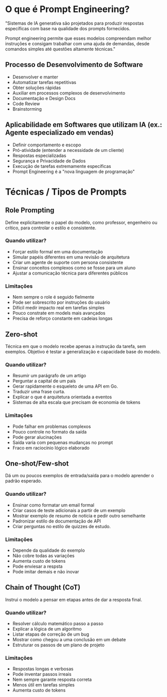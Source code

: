# O que é Prompt Engineering?

"Sistemas de IA generativa são projetados para produzir respostas específicas com base na qualidade dos prompts fornecidos.

Prompt engineering permite que esses modelos compreendam melhor instruções e consigam trabalhar com uma ajuda de demandas, desde comandos simples até questões altamente técnicas."

## Processo de Desenvolvimento de Software

- Desenvolver e manter
- Automatizar tarefas repetitivas
- Obter soluções rápidas
- Auxiliar em processos complexos de desenvolvimento
- Documentação e Design Docs
- Code Review
- Brainstorming

## Aplicabilidade em Softwares que utilizam IA (ex.: Agente especializado em vendas)

- Definir comportamento e escopo
- Pró-atividade (entender a necessidade de um cliente)
- Respostas especializadas
- Segurança e Privacidade de Dados
- Execução de tarefas extremamente específicas
- Prompt Engineering é a "nova linguagem de programação"

# Técnicas / Tipos de Prompts

## Role Prompting

Define explicitamente o papel do modelo, como professor, engenheiro ou crítico, para controlar o estilo e consistente.

### Quando utilizar?

- Forçar estilo formal em uma documentação
- Simular papéis diferentes em uma revisão de arquitetura
- Criar um agente de suporte com persona consistente
- Ensinar conceitos complexos como se fosse para um aluno
- Ajustar a comunicação técnica para diferentes públicos

### Limitações

- Nem sempre o role é seguido fielmente
- Pode ser sobrescrito por instruções do usuário
- Difícil medir impacto real em tarefas simples
- Pouco constrate em models mais avançados
- Precisa de reforço constante em cadeias longas

## Zero-shot

Técnica em que o modelo recebe apenas a instrução da tarefa, sem exemplos. Objetivo é testar a generalização e capacidade base do modelo.

### Quando utilizar?

- Resumir um parágrafo de um artigo
- Perguntar a capital de um país
- Gerar rapidamente o esqueleto de uma API em Go.
- Traduzir uma frase curta.
- Explicar o que é arquitetura orientada a eventos
- Sistemas de alta escala que precisam de economia de tokens

### Limitações

- Pode falhar em problemas complexos
- Pouco controle no formato da saída
- Pode gerar alucinações
- Saída varia com pequenas mudanças no prompt
- Fraco em raciocínio lógico elaborado

## One-shot/Few-shot

Dá um ou poucos exemplos de entrada/saída para o modelo aprender o padrão esperado.

### Quando utilizar?

- Ensinar como formatar um email formal
- Criar casos de teste adicionais a partir de um exemplo
- Mostrar exemplo de resumo de notícia e pedir outro semelhante
- Padronizar estilo de documentação de API
- Criar perguntas no estilo de quizzes de estudo.

### Limitações

- Depende da qualidade do exemplo
- Não cobre todas as variações
- Aumenta custo de tokens
- Pode enviesar a respsta
- Pode imitar demais e não inovar

## Chain of Thought (CoT)

Instrui o modelo a pensar em etapas antes de dar a resposta final.

### Quando utilizar?

- Resolver cálculo matemático passo a passo
- Explicar a lógica de um algoritmo
- Listar etapas de correção de um bug
- Mostrar como chegou a uma conclusão em um debate
- Estruturar os passos de um plano de projeto

### Limitações

- Respostas longas e verbosas
- Pode inventar passos irreais
- Nem sempre garante resposta correta
- Menos útil em tarefas simples
- Aumenta custo de tokens
